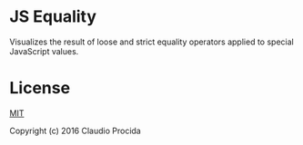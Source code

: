 # JS Equality

Visualizes the result of loose and strict equality operators applied to special JavaScript values.

# License

[MIT](https://opensource.org/licenses/MIT)

Copyright (c) 2016 Claudio Procida

